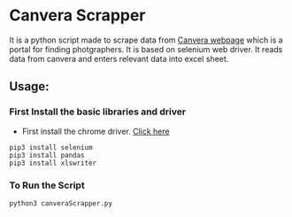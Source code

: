 # Canvera Scrapper

It is a python script made to scrape data from [Canvera webpage](https://photographers.canvera.com/) which is a portal for finding photgraphers. It is based on selenium web driver. It reads data from canvera and enters relevant data into excel sheet.

## Usage:

### First Install the basic libraries and driver

- First install the chrome driver. [Click here](https://tecadmin.net/setup-selenium-chromedriver-on-ubuntu/)
```
pip3 install selenium
pip3 install pandas
pip3 install xlswriter
```

### To Run the Script
```
python3 canveraScrapper.py
```

